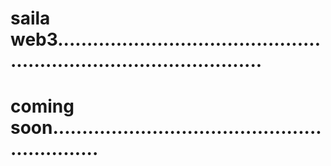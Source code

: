 # saila web3........................................................................................
# coming soon.............................................................
